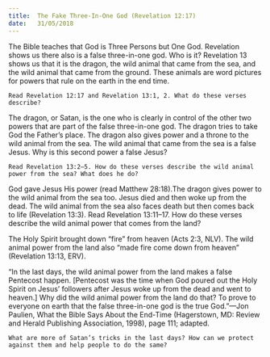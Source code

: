 ```yaml
---
title:  The Fake Three-In-One God (Revelation 12:17)
date:   31/05/2018
---
```


The Bible teaches that God is Three Persons but One God. Revelation shows us there also is a false three-in-one god. Who is it? Revelation 13 shows us that it is the dragon, the wild animal that came from the sea, and the wild animal that came from the ground. These animals are word pictures for powers that rule on the earth in the end time.

`Read Revelation 12:17 and Revelation 13:1, 2. What do these verses describe?`

The dragon, or Satan, is the one who is clearly in control of the other two powers that are part of the false three-in-one god. The dragon tries to take God the Father’s place. The dragon also gives power and a throne to the wild animal from the sea. The wild animal that came from the sea is a false Jesus. Why is this second power a false Jesus?

`Read Revelation 13:2–5. How do these verses describe the wild animal power from the sea? What does he do?`

God gave Jesus His power (read Matthew 28:18).The dragon gives power to the wild animal from the sea too. Jesus died and then woke up from the dead. The wild animal from the sea also faces death but then comes back to life (Revelation 13:3).
Read Revelation 13:11–17. How do these verses describe the wild animal power that comes from the land?

The Holy Spirit brought down “fire” from heaven (Acts 2:3, NLV). The wild animal power from the land also “made fire come down from heaven” (Revelation 13:13, ERV).

“In the last days, the wild animal power from the land makes a false Pentecost happen. [Pentecost was the time when God poured out the Holy Spirit on Jesus’ followers after Jesus woke up from the dead and went to heaven.] Why did the wild animal power from the land do that? To prove to everyone on earth that the false three-in-one god is the true God.”—Jon Paulien, What the Bible Says About the End-Time (Hagerstown, MD: Review and Herald Publishing Association, 1998), page 111; adapted.

`What are more of Satan’s tricks in the last days? How can we protect against them and help people to do the same?`
